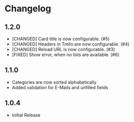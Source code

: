 # Changelog

## 1.2.0
 - [CHANGED] Card title is now configurable. (#5)
 - [CHANGED] Headers in Trello are now configurable. (#4)
 - [CHANGED] Reload URL is now configurable. (#3)
 - [FIXED] Show error, when no lists are available. (#6)

## 1.1.0
 - Categories are now sorted alphabetically
 - Added validation for E-Mails and unfilled fields

## 1.0.4
 - Initial Release
